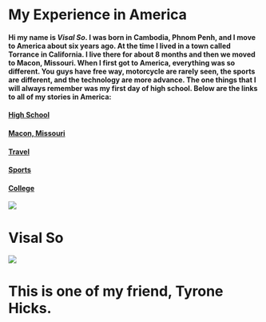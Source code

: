 # My Experience in America
#### Hi my name is _Visal So_. I was born in Cambodia, Phnom Penh, and I move to America about six years ago. At the time I lived in a town called Torrance in California. I live there for about 8 months and then we moved to Macon, Missouri. When I first got to America, everything was so different. You guys have free way, motorcycle are rarely seen, the sports are different, and the technology are more advance. The one things that I will always remember was my first day of high school. Below are the links to all of my stories in America: 

#### [High School](https://github.com/Visal-So/Midterm-Project/blob/main/firstpage.md)
#### [Macon, Missouri](https://github.com/Visal-So/Midterm-Project/blob/main/secondpage.md)
#### [Travel](https://github.com/Visal-So/Midterm-Project/blob/main/thirdpage.md)
#### [Sports](https://github.com/Visal-So/Midterm-Project/blob/main/fourthpage.md)
#### [College](https://github.com/Visal-So/Midterm-Project/blob/main/fifthpage.md)

![](https://github.com/Visal-So/Midterm-Project/blob/main/Images/WIN_20210929_15_53_07_Pro.jpg)
# Visal So

![](https://github.com/Visal-So/Midterm-Project/blob/main/Images/Tyrone_Hicks.jpg)
# This is one of my friend, Tyrone Hicks.
